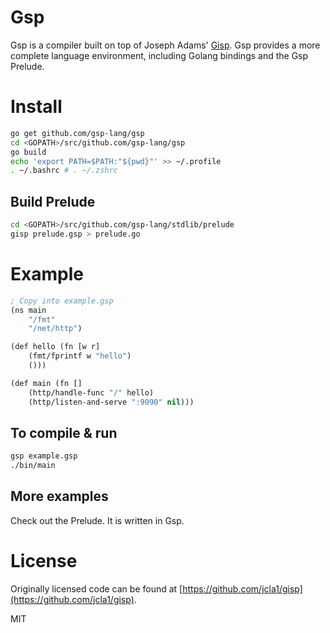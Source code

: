 Gsp
====

Gsp is a compiler built on top of Joseph Adams' [Gisp](https://github.com/jcla1/gisp).
Gsp provides a more complete language environment, including Golang bindings
and the Gsp Prelude.

# Install

```bash
go get github.com/gsp-lang/gsp
cd <GOPATH>/src/github.com/gsp-lang/gsp
go build
echo 'export PATH=$PATH:"${pwd}"' >> ~/.profile
. ~/.bashrc # . ~/.zshrc
```

## Build Prelude

```bash
cd <GOPATH>/src/github.com/gsp-lang/stdlib/prelude
gisp prelude.gsp > prelude.go
```

# Example

```lisp
; Copy into example.gsp
(ns main
    "/fmt"
    "/net/http")

(def hello (fn [w r]
    (fmt/fprintf w "hello")
    ()))

(def main (fn []
    (http/handle-func "/" hello)
    (http/listen-and-serve ":9090" nil)))
```

## To compile & run

```bash
gsp example.gsp
./bin/main
```

## More examples

Check out the Prelude. It is written in Gsp.

# License

Originally licensed code can be found at [https://github.com/jcla1/gisp](https://github.com/jcla1/gisp).

MIT
